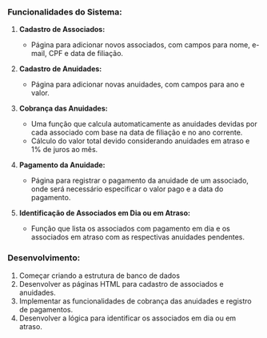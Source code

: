 ### Funcionalidades do Sistema:

1. **Cadastro de Associados:**
   - Página para adicionar novos associados, com campos para nome, e-mail, CPF e data de filiação.

2. **Cadastro de Anuidades:**
   - Página para adicionar novas anuidades, com campos para ano e valor.

3. **Cobrança das Anuidades:**
   - Uma função que calcula automaticamente as anuidades devidas por cada associado com base na data de filiação e no ano corrente.
   - Cálculo do valor total devido considerando anuidades em atraso e 1% de juros ao mês.

4. **Pagamento da Anuidade:**
   - Página para registrar o pagamento da anuidade de um associado, onde será necessário especificar o valor pago e a data do pagamento.

5. **Identificação de Associados em Dia ou em Atraso:**
   - Função que lista os associados com pagamento em dia e os associados em atraso com as respectivas anuidades pendentes.


### Desenvolvimento:

1. Começar criando a estrutura de banco de dados
2. Desenvolver as páginas HTML para cadastro de associados e anuidades.
3. Implementar as funcionalidades de cobrança das anuidades e registro de pagamentos.
4. Desenvolver a lógica para identificar os associados em dia ou em atraso.

